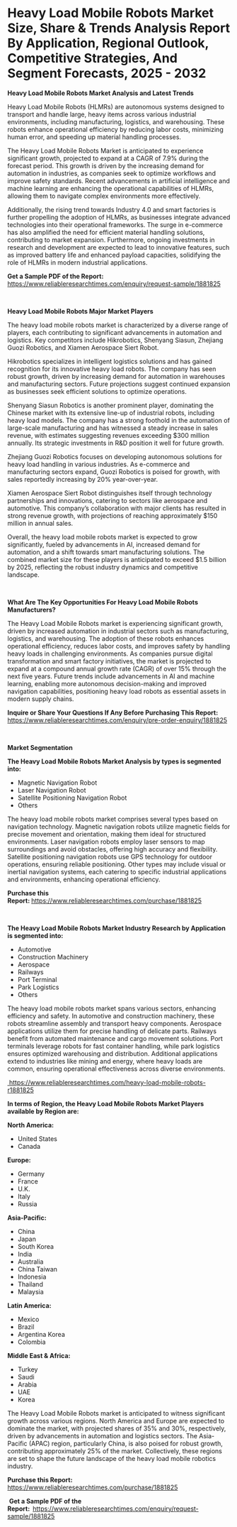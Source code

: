 <p><h1>Heavy Load Mobile Robots Market Size, Share & Trends Analysis Report By Application, Regional Outlook, Competitive Strategies, And Segment Forecasts, 2025 - 2032</h1></p><p><strong>Heavy Load Mobile Robots Market Analysis and Latest Trends</strong></p>
<p><p>Heavy Load Mobile Robots (HLMRs) are autonomous systems designed to transport and handle large, heavy items across various industrial environments, including manufacturing, logistics, and warehousing. These robots enhance operational efficiency by reducing labor costs, minimizing human error, and speeding up material handling processes. </p><p>The Heavy Load Mobile Robots Market is anticipated to experience significant growth, projected to expand at a CAGR of 7.9% during the forecast period. This growth is driven by the increasing demand for automation in industries, as companies seek to optimize workflows and improve safety standards. Recent advancements in artificial intelligence and machine learning are enhancing the operational capabilities of HLMRs, allowing them to navigate complex environments more effectively. </p><p>Additionally, the rising trend towards Industry 4.0 and smart factories is further propelling the adoption of HLMRs, as businesses integrate advanced technologies into their operational frameworks. The surge in e-commerce has also amplified the need for efficient material handling solutions, contributing to market expansion. Furthermore, ongoing investments in research and development are expected to lead to innovative features, such as improved battery life and enhanced payload capacities, solidifying the role of HLMRs in modern industrial applications.</p></p>
<p><strong>Get a Sample PDF of the Report:&nbsp;</strong> <a href="https://www.reliableresearchtimes.com/enquiry/request-sample/1881825?utm_campaign=2641&utm_medium=2&utm_source=Github&utm_content=ia&utm_term=12042025&utm_id=heavy-load-mobile-robots">https://www.reliableresearchtimes.com/enquiry/request-sample/1881825</a></p>
<p>&nbsp;</p>
<p><strong>Heavy Load Mobile Robots Major Market Players</strong></p>
<p><p>The heavy load mobile robots market is characterized by a diverse range of players, each contributing to significant advancements in automation and logistics. Key competitors include Hikrobotics, Shenyang Siasun, Zhejiang Guozi Robotics, and Xiamen Aerospace Siert Robot.</p><p>Hikrobotics specializes in intelligent logistics solutions and has gained recognition for its innovative heavy load robots. The company has seen robust growth, driven by increasing demand for automation in warehouses and manufacturing sectors. Future projections suggest continued expansion as businesses seek efficient solutions to optimize operations.</p><p>Shenyang Siasun Robotics is another prominent player, dominating the Chinese market with its extensive line-up of industrial robots, including heavy load models. The company has a strong foothold in the automation of large-scale manufacturing and has witnessed a steady increase in sales revenue, with estimates suggesting revenues exceeding $300 million annually. Its strategic investments in R&D position it well for future growth.</p><p>Zhejiang Guozi Robotics focuses on developing autonomous solutions for heavy load handling in various industries. As e-commerce and manufacturing sectors expand, Guozi Robotics is poised for growth, with sales reportedly increasing by 20% year-over-year.</p><p>Xiamen Aerospace Siert Robot distinguishes itself through technology partnerships and innovations, catering to sectors like aerospace and automotive. This company’s collaboration with major clients has resulted in strong revenue growth, with projections of reaching approximately $150 million in annual sales.</p><p>Overall, the heavy load mobile robots market is expected to grow significantly, fueled by advancements in AI, increased demand for automation, and a shift towards smart manufacturing solutions. The combined market size for these players is anticipated to exceed $1.5 billion by 2025, reflecting the robust industry dynamics and competitive landscape.</p></p>
<p>&nbsp;</p>
<p><strong>What Are The Key Opportunities For Heavy Load Mobile Robots Manufacturers?</strong></p>
<p><p>The Heavy Load Mobile Robots market is experiencing significant growth, driven by increased automation in industrial sectors such as manufacturing, logistics, and warehousing. The adoption of these robots enhances operational efficiency, reduces labor costs, and improves safety by handling heavy loads in challenging environments. As companies pursue digital transformation and smart factory initiatives, the market is projected to expand at a compound annual growth rate (CAGR) of over 15% through the next five years. Future trends include advancements in AI and machine learning, enabling more autonomous decision-making and improved navigation capabilities, positioning heavy load robots as essential assets in modern supply chains.</p></p>
<p><strong>Inquire or Share Your Questions If Any Before Purchasing This Report:</strong> <a href="https://www.reliableresearchtimes.com/enquiry/pre-order-enquiry/1881825?utm_campaign=2641&utm_medium=2&utm_source=Github&utm_content=ia&utm_term=12042025&utm_id=heavy-load-mobile-robots">https://www.reliableresearchtimes.com/enquiry/pre-order-enquiry/1881825</a></p>
<p>&nbsp;</p>
<p><strong>Market Segmentation</strong></p>
<p><strong>The Heavy Load Mobile Robots Market Analysis by types is segmented into:</strong></p>
<p><ul><li>Magnetic Navigation Robot</li><li>Laser Navigation Robot</li><li>Satellite Positioning Navigation Robot</li><li>Others</li></ul></p>
<p><p>The heavy load mobile robots market comprises several types based on navigation technology. Magnetic navigation robots utilize magnetic fields for precise movement and orientation, making them ideal for structured environments. Laser navigation robots employ laser sensors to map surroundings and avoid obstacles, offering high accuracy and flexibility. Satellite positioning navigation robots use GPS technology for outdoor operations, ensuring reliable positioning. Other types may include visual or inertial navigation systems, each catering to specific industrial applications and environments, enhancing operational efficiency.</p></p>
<p><strong>Purchase this Report:&nbsp;</strong><a href="https://www.reliableresearchtimes.com/purchase/1881825?utm_campaign=2641&utm_medium=2&utm_source=Github&utm_content=ia&utm_term=12042025&utm_id=heavy-load-mobile-robots">https://www.reliableresearchtimes.com/purchase/1881825</a></p>
<p>&nbsp;</p>
<p><strong>The Heavy Load Mobile Robots Market Industry Research by Application is segmented into:</strong></p>
<p><ul><li>Automotive</li><li>Construction Machinery</li><li>Aerospace</li><li>Railways</li><li>Port Terminal</li><li>Park Logistics</li><li>Others</li></ul></p>
<p><p>The heavy load mobile robots market spans various sectors, enhancing efficiency and safety. In automotive and construction machinery, these robots streamline assembly and transport heavy components. Aerospace applications utilize them for precise handling of delicate parts. Railways benefit from automated maintenance and cargo movement solutions. Port terminals leverage robots for fast container handling, while park logistics ensures optimized warehousing and distribution. Additional applications extend to industries like mining and energy, where heavy loads are common, ensuring operational effectiveness across diverse environments.</p></p>
<p><a href="https://www.reliableresearchtimes.com/heavy-load-mobile-robots-r1881825?utm_campaign=2641&utm_medium=2&utm_source=Github&utm_content=ia&utm_term=12042025&utm_id=heavy-load-mobile-robots">&nbsp;https://www.reliableresearchtimes.com/heavy-load-mobile-robots-r1881825</a></p>
<p><strong>In terms of Region, the Heavy Load Mobile Robots Market Players available by Region are:</strong></p>
<p>
    <p> <strong> North America: </strong>
        <ul>
            <li>United States</li>
            <li>Canada</li>
        </ul>
        </p> 
    <p> <strong> Europe: </strong>
        <ul>
            <li>Germany</li>
            <li>France</li>
            <li>U.K.</li>
            <li>Italy</li>
            <li>Russia</li>
        </ul>
        </p> 
    <p> <strong> Asia-Pacific: </strong>
        <ul>
            <li>China</li>
            <li>Japan</li>
            <li>South Korea</li>
            <li>India</li>
            <li>Australia</li>
            <li>China Taiwan</li>
            <li>Indonesia</li>
            <li>Thailand</li>
            <li>Malaysia</li>
        </ul>
        </p> 
    <p> <strong> Latin America: </strong>
        <ul>
            <li>Mexico</li>
            <li>Brazil</li>
            <li>Argentina Korea</li>
            <li>Colombia</li>
        </ul>
        </p> 
    <p> <strong> Middle East & Africa: </strong>
        <ul>
            <li>Turkey</li>
            <li>Saudi</li>
            <li>Arabia</li>
            <li>UAE</li>
            <li>Korea</li>
        </ul>
    </p>
    </p>
<p><p>The Heavy Load Mobile Robots market is anticipated to witness significant growth across various regions. North America and Europe are expected to dominate the market, with projected shares of 35% and 30%, respectively, driven by advancements in automation and logistics sectors. The Asia-Pacific (APAC) region, particularly China, is also poised for robust growth, contributing approximately 25% of the market. Collectively, these regions are set to shape the future landscape of the heavy load mobile robotics industry.</p></p>
<p><strong>Purchase this Report: </strong><a href="https://www.reliableresearchtimes.com/purchase/1881825?utm_campaign=2641&utm_medium=2&utm_source=Github&utm_content=ia&utm_term=12042025&utm_id=heavy-load-mobile-robots">https://www.reliableresearchtimes.com/purchase/1881825</a></p>
<p>&nbsp;<strong>Get a Sample PDF of the Report:&nbsp;&nbsp;</strong><a href="https://www.reliableresearchtimes.com/enquiry/request-sample/1881825?utm_campaign=2641&utm_medium=2&utm_source=Github&utm_content=ia&utm_term=12042025&utm_id=heavy-load-mobile-robots">https://www.reliableresearchtimes.com/enquiry/request-sample/1881825</a></p>
<p><strong></strong></p>
<p><p></p><p></p><p></p></p>